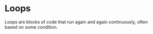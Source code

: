 # Loops

Loops are blocks of code that run again and again continuously, often based on some condition.